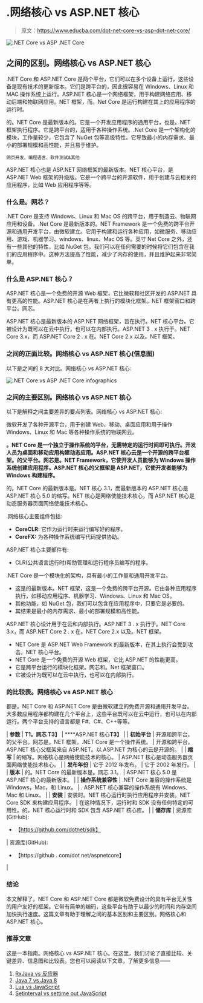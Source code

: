 # .网络核心 vs ASP.NET 核心

> 原文：<https://www.educba.com/dot-net-core-vs-asp-dot-net-core/>

![.NET Core vs ASP .NET Core](img/8c7f5a0369a45a9f6b5cfa7504064ca6.png)



## 之间的区别。网络核心 vs ASP.NET 核心

.NET Core 和 ASP.NET Core 是两个平台，它们可以在多个设备上运行，这些设备是现有技术的更新版本。它们是跨平台的，因此很容易在 Windows、Linux 和 MAC 操作系统上运行。ASP.NET 核心是一个网络框架，用于构建网络应用、移动后端和物联网应用。NET 框架，而。Net Core 是运行构建在其上的应用程序的运行时。

的。NET Core 是最新版本的。它是一个开发应用程序的通用平台，也是。NET 框架执行程序。它是跨平台的，适用于各种操作系统。.Net Core 是一个架构化的模块，工作量较少，它包含了 NuGet 包等高级特性。它导致最小的内存需求、最小的部署规模和高性能，并且易于维护。

<small>网页开发、编程语言、软件测试&其他</small>

ASP.NET 核心也是 ASP.NET 网络框架的最新版本。NET 核心平台，是 ASP.NET Web 框架的升级版。它是一个跨平台的开源软件，用于创建与云相关的应用程序，比如 Web 应用程序等等。

### 什么是。网芯？

.NET Core 是支持 Windows、Linux 和 Mac OS 的跨平台，用于制造云、物联网应用和设备。.Net Core 是最新版本的。NET Framework 是一个免费的跨平台开源和通用开发平台，由微软建立。它用于构建和运行各种应用，如微服务、移动应用、游戏、机器学习、windows、linux、Mac OS 等。英寸 Net Core 之外，还有一些其他的特性，比如 NuGet 包，我们可以在任何需要的时候将它们包含在我们的应用程序中。这种方法提高了性能，减少了内存的使用，并且维护起来非常简单。

### 什么是 ASP.NET 核心？

ASP.NET 核心是一个免费的开源 Web 框架，它比微软和社区开发的 ASP.NET 具有更高的性能。ASP.NET 核心是在两者上执行的模块化框架。NET 框架窗口和跨平台。网芯。

ASP.NET 核心是最新版本的 ASP.NET 网络框架，旨在执行。NET 核心平台。它被设计为既可以在云中执行，也可以在内部执行。ASP.NET 3 . x 执行于。NET Core 3.x，而 ASP.NET Core 2 . x 在。NET Core 2.x 以及。NET 框架。

### 之间的正面比较。网络核心 vs ASP.NET 核心(信息图)

以下是之间的 8 大对比。网络核心 vs ASP.NET 核心:

![.NET Core vs ASP .NET Core infographics](img/03dbd12ee7b8a878170a8db57c211bf9.png)



### 之间的主要区别。网络核心 vs ASP.NET 核心

以下是解释之间主要差异的要点列表。网络核心 vs ASP.NET 核心:

微软开发了各种开源平台，用于创建 Web、移动、桌面应用和用于操作 Windows、Linux 和 Mac 等各种操作系统的物联网云。

**。NET Core 是一个独立于操作系统的平台，无需特定的运行时间即可执行。开发人员为桌面和移动应用构建动态应用。ASP.NET 核心云是一个开源的跨平台框架。的父平台。网芯是。NET Framework，它使开发人员能够为 Windows 操作系统创建应用程序。ASP.NET 核心的父框架是 ASP.NET，它使开发者能够为 Windows 构建程序。**

的。NET Core 的最新版本是。NET 核心 3.1，而最新版本的 ASP.NET 核心是 ASP.NET 核心 5.0 的缩写。NET 核心是网络使能技术核心，而 ASP.NET 核心是动态服务器页面网络使能技术核心。

.网络核心主要组件包括:

*   **CoreCLR:** 它作为运行时来运行编写好的程序。
*   **CoreFX:** 为各种操作系统编写代码提供协助。

ASP.NET 核心主要部件有:

*   CLR(公共语言运行时)帮助管理和运行程序员编写的程序。

.NET Core 是一个模块化的架构，具有最小的工作量和通用开发平台。

*   这是的最新版本。NET 框架，这是一个免费的跨平台开源。它由各种应用程序执行，如移动应用程序、机器学习、Windows、Linux 和 Mac OS。
*   其他功能，如 NuGet 包，我们可以包含在应用程序中，只要它是必要的。
*   其结果是最小的内存需求、最小的部署规模和高性能。

ASP.NET 核心设计用于在云和内部执行。ASP.NET 3 . x 执行于。NET Core 3.x，而 ASP.NET Core 2 . x 在。NET Core 2.x 以及。NET 框架。

*   NET Core 是 ASP.NET Web Framework 的最新版本，在其上执行会受到攻击。NET 核心平台。
*   NET Core 是一个免费的开源 Web 框架，它比 ASP.NET 的性能更高。
*   它是跨平台运行的模块化框架。网芯和。Net 框架窗口。
*   它被设计为既可以在云中执行，也可以在内部执行。

### 的比较表。网络核心 vs ASP.NET 核心

都是。NET Core 和 ASP.NET Core 是由微软建立的免费开源和通用开发平台。大多数应用程序都构建在几个平台上，这些平台既可以在云中运行，也可以在内部运行。两个平台支持的语言都是 F#、C#、C++等等。

| ****参数**** | **T1。网芯 T3】** | ****ASP.NET 核心**T3】** |
| **初始平台** | 开源和跨平台。的父平台。网芯是。NET 框架。.NET Core 是一个操作系统。 | 开源和跨平台。ASP.NET 核心父框架来自 ASP.NET。以 ASP.NET 为核心的云是开源的。 |
| **缩写** | 的缩写。网络核心是网络使能技术的核心。 | ASP.NET 核心是动态服务器页面网络使能技术核心。 |
| **发布年份** | 它于 2012 年发布。 | 它于 2002 年发行。 |
| **版本** | 的。NET Core 的最新版本是。网芯 3.1。 | ASP.NET 核心 5.0 是 ASP.NET 核心的最新版本。 |
| **操作系统兼容性** | .NET Core 兼容的操作系统是 Windows，Mac，和 Linux。 | . ASP.NET 核心兼容的操作系统有 Windows、Mac 和 Linux。 |
| **安装** | 安装时。NET 核心运行时执行应用程序并安装。NET Core SDK 来构建应用程序。 | 在这种情况下，运行时和 SDK 没有任何特定的可用性。的。NET 核心运行时和 SDK 包含 ASP.NET 核心库。 |
| **储存库** | 资源库(GitHub):

*   【https://github.com/dotnet/sdk】

 | 资源库(GitHub):

*   【https://github . com/dot net/aspnetcore】

 |

### 结论

本文解释了。NET Core 和 ASP.NET Core 都是微软免费设计的具有平台无关性的用户友好的框架。它带有简单的编码，这些平台有助于以最少的时间和内存空间加快执行速度。这篇文章有助于理解之间的基本区别和主要区别。网络核心和 ASP.NET 核心。

### 推荐文章

这是一本指南。网络核心 vs ASP.NET 核心。在这里，我们讨论了直接比较、关键差异、信息图和比较表。您也可以阅读以下文章，了解更多信息——

1.  [RxJava vs 反应器](https://www.educba.com/rxjava-vs-reactor/)
2.  [Java 7 vs Java 8](https://www.educba.com/java-7-vs-java-8/)
3.  [Lua vs JavaScript](https://www.educba.com/lua-vs-javascript/)
4.  [Setinterval vs settime out JavaScript](https://www.educba.com/setinterval-vs-settimeout-javascript/)





